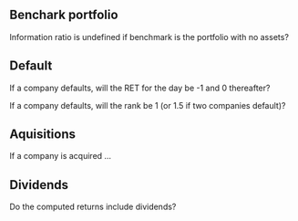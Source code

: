 
## Benchark portfolio

Information ratio is undefined if benchmark is the portfolio with no assets? 

## Default

If a company defaults, will the RET for the day be -1 and 0 thereafter? 

If a company defaults, will the rank be 1 (or 1.5 if two companies default)? 

## Aquisitions

If a company is acquired ...

## Dividends

Do the computed returns include dividends? 
